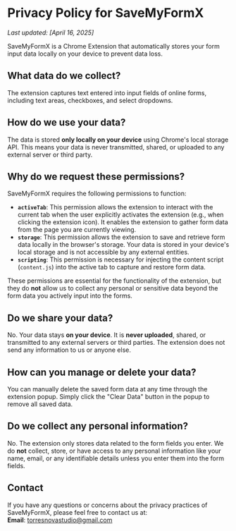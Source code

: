# Privacy Policy for SaveMyFormX
_Last updated: [April 16, 2025]_

SaveMyFormX is a Chrome Extension that automatically stores your form input data locally on your device to prevent data loss.

## **What data do we collect?**
The extension captures text entered into input fields of online forms, including text areas, checkboxes, and select dropdowns.

## **How do we use your data?**
The data is stored **only locally on your device** using Chrome's local storage API. This means your data is never transmitted, shared, or uploaded to any external server or third party.

## **Why do we request these permissions?**
SaveMyFormX requires the following permissions to function:

- **`activeTab`**: This permission allows the extension to interact with the current tab when the user explicitly activates the extension (e.g., when clicking the extension icon). It enables the extension to gather form data from the page you are currently viewing.
- **`storage`**: This permission allows the extension to save and retrieve form data locally in the browser's storage. Your data is stored in your device's local storage and is not accessible by any external entities.
- **`scripting`**: This permission is necessary for injecting the content script (`content.js`) into the active tab to capture and restore form data.

These permissions are essential for the functionality of the extension, but they do **not** allow us to collect any personal or sensitive data beyond the form data you actively input into the forms.

## **Do we share your data?**
No. Your data stays **on your device**. It is **never uploaded**, shared, or transmitted to any external servers or third parties. The extension does not send any information to us or anyone else.

## **How can you manage or delete your data?**
You can manually delete the saved form data at any time through the extension popup. Simply click the "Clear Data" button in the popup to remove all saved data.

## **Do we collect any personal information?**
No. The extension only stores data related to the form fields you enter. We do **not** collect, store, or have access to any personal information like your name, email, or any identifiable details unless you enter them into the form fields.

## **Contact**
If you have any questions or concerns about the privacy practices of SaveMyFormX, please feel free to contact us at:  
**Email**: torresnovastudio@gmail.com
